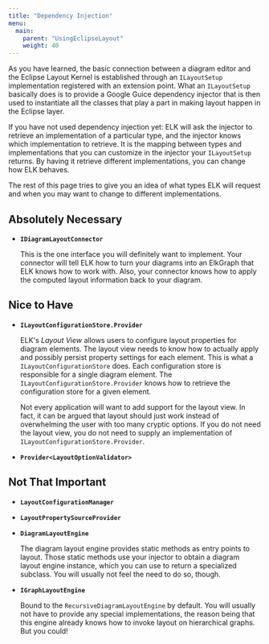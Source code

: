 ```yaml
---
title: "Dependency Injection"
menu:
  main:
    parent: "UsingEclipseLayout"
    weight: 40
---
```


As you have learned, the basic connection between a diagram editor and the Eclipse Layout Kernel is established through an `ILayoutSetup` implementation registered with an extension point. What an `ILayoutSetup` basically does is to provide a Google Guice dependency injector that is then used to instantiate all the classes that play a part in making layout happen in the Eclipse layer.

If you have not used dependency injection yet: ELK will ask the injector to retrieve an implementation of a particular type, and the injector knows which implementation to retrieve. It is the mapping between types and implementations that you can customize in the injector your `ILayoutSetup` returns. By having it retrieve different implementations, you can change how ELK behaves.

The rest of this page tries to give you an idea of what types ELK will request and when you may want to change to different implementations.

## Absolutely Necessary

* **`IDiagramLayoutConnector`**

    This is the one interface you will definitely want to implement. Your connector will tell ELK how to turn your diagrams into an ElkGraph that ELK knows how to work with. Also, your connector knows how to apply the computed layout information back to your diagram.

## Nice to Have

* **`ILayoutConfigurationStore.Provider`**

    ELK's _Layout View_ allows users to configure layout properties for diagram elements. The layout view needs to know how to actually apply and possibly persist property settings for each element. This is what a `ILayoutConfigurationStore` does. Each configuration store is responsible for a single diagram element. The `ILayoutConfigurationStore.Provider` knows how to retrieve the configuration store for a given element.

    Not every application will want to add support for the layout view. In fact, it can be argued that layout should just work instead of overwhelming the user with too many cryptic options. If you do not need the layout view, you do not need to supply an implementation of `ILayoutConfigurationStore.Provider`.

* **`Provider<LayoutOptionValidator>`**

## Not That Important

* **`LayoutConfigurationManager`**

* **`LayoutPropertySourceProvider`**

* **`DiagramLayoutEngine`**

    The diagram layout engine provides static methods as entry points to layout. Those static methods use your injector to obtain a diagram layout engine instance, which you can use to return a specialized subclass. You will usually not feel the need to do so, though.

* **`IGraphLayoutEngine`**

    Bound to the `RecursiveDiagramLayoutEngine` by default. You will usually not have to provide any special implementations, the reason being that this engine already knows how to invoke layout on hierarchical graphs. But you could!
